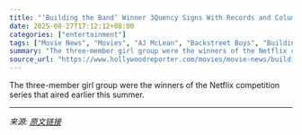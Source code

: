 ```yaml
---
title: "‘Building the Band’ Winner 3Quency Signs With Records and Columbia Records (Exclusive)"
date: 2025-08-27T17:12:12+08:00
categories: ["entertainment"]
tags: ["Movie News", "Movies", "AJ McLean", "Backstreet Boys", "Building the Band", "Liam Payne", "music", "Netflix", "Nicole Scherzinger"]
summary: "The three-member girl group were the winners of the Netflix competition series that aired earlier this summer."
source_url: "https://www.hollywoodreporter.com/movies/movie-news/building-the-band-3quency-columbia-records-1236354615/"
---
```


The three-member girl group were the winners of the Netflix competition series that aired earlier this summer.

---

*来源: [原文链接](https://www.hollywoodreporter.com/movies/movie-news/building-the-band-3quency-columbia-records-1236354615/)*
